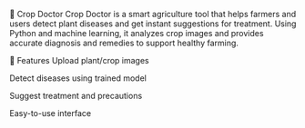 
🌱 Crop Doctor
Crop Doctor is a smart agriculture tool that helps farmers and users detect plant diseases and get instant suggestions for treatment. 
Using Python and machine learning, it analyzes crop images and provides accurate diagnosis and remedies to support healthy farming.

🚀 Features
Upload plant/crop images

Detect diseases using trained model

Suggest treatment and precautions

Easy-to-use interface
